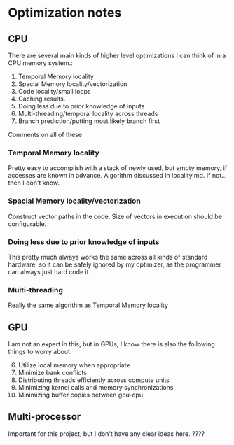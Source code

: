 # Optimization notes

## CPU

There are several main kinds of higher level optimizations I can think of in a CPU memory system.:

1. Temporal Memory locality
2. Spacial Memory locality/vectorization
3. Code locality/small loops
4. Caching results.
5. Doing less due to prior knowledge of inputs
6. Multi-threading/temporal locality across threads
7. Branch prediction/putting most likely branch first

Comments on all of these

### Temporal Memory locality

Pretty easy to accomplish with a stack of newly used, but empty memory, if accesses are known in advance. Algorithm discussed in locality.md. If not... then I don't know.

### Spacial Memory locality/vectorization

Construct vector paths in the code. Size of vectors in execution should be configurable.

### Doing less due to prior knowledge of inputs

This pretty much always works the same across all kinds of standard hardware, so it can be safely ignored by my optimizer, as the programmer can always just hard code it.

### Multi-threading

Really the same algorithm as Temporal Memory locality 

## GPU

I am not an expert in this, but in GPUs, I know there is also the following things to worry about

6. Utilize local memory when appropriate
7. Minimize bank conflicts
8. Distributing threads efficiently across compute units
9. Minimizing kernel calls and memory synchronizations
10. Minimizing buffer copies between gpu-cpu.

## Multi-processor

Important for this project, but I don't have any clear ideas here. ???? 